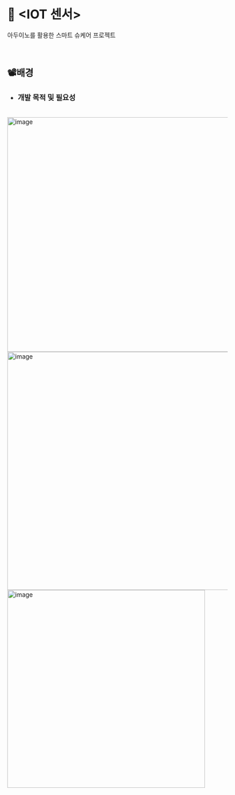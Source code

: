 # 🫥 <Smart Shoes Care>  <IOT 센서>
아두이노를 활용한 스마트 슈케어 프로젝트

<br>

## 📽️배경
- ### 개발 목적 및 필요성



<br>


  
<img width="536" alt="image" src="https://github.com/dessertgomjelly/ArduinoSensor/assets/127851446/77010bd6-8d47-478a-8be5-96c8bffaa686">
<img width="544" alt="image" src="https://github.com/dessertgomjelly/ArduinoSensor/assets/127851446/e753a171-be6a-4bbd-91b1-663523cae752">
<img width="452" alt="image" src="https://github.com/dessertgomjelly/ArduinoSensor/assets/127851446/f5b37a4f-25c7-453e-bdeb-677fd06b1ba1">
